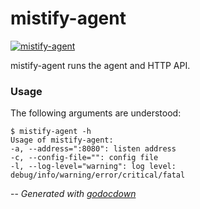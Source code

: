 # mistify-agent

[![mistify-agent](https://godoc.org/github.com/mistifyio/mistify-agent/cmd/mistify-agent?status.png)](https://godoc.org/github.com/mistifyio/mistify-agent/cmd/mistify-agent)

mistify-agent runs the agent and HTTP API.


### Usage

The following arguments are understood:

    $ mistify-agent -h
    Usage of mistify-agent:
    -a, --address=":8080": listen address
    -c, --config-file="": config file
    -l, --log-level="warning": log level: debug/info/warning/error/critical/fatal


--
*Generated with [godocdown](https://github.com/robertkrimen/godocdown)*
